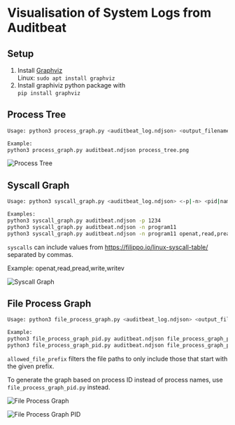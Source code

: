 # Visualisation of System Logs from Auditbeat

## Setup

1. Install [Graphviz](https://graphviz.org/download/)  
Linux: `sudo apt install graphviz`
2. Install graphiviz python package with  
`pip install graphviz`

## Process Tree

```bash
Usage: python3 process_graph.py <auditbeat_log.ndjson> <output_filename>

Example:
python3 process_graph.py auditbeat.ndjson process_tree.png
```

![Process Tree](./process_tree/process_tree.png)

## Syscall Graph
```bash
Usage: python3 syscall_graph.py <auditbeat_log.ndjson> <-p|-n> <pid|name> [syscalls]

Examples:
python3 syscall_graph.py auditbeat.ndjson -p 1234
python3 syscall_graph.py auditbeat.ndjson -n program11
python3 syscall_graph.py auditbeat.ndjson -n program11 openat,read,pread,write
```

`syscalls` can include values from https://filippo.io/linux-syscall-table/ separated by commas.

Example: openat,read,pread,write,writev

![Syscall Graph](./syscall_graph/syscall_graph.png)

## File Process Graph
```bash
Usage: python3 file_process_graph.py <auditbeat_log.ndjson> <output_filename> [allowed_file_prefix]

Example:
python3 file_process_graph_pid.py auditbeat.ndjson file_process_graph_pid.png
python3 file_process_graph_pid.py auditbeat.ndjson file_process_graph_pid.png /home
```

`allowed_file_prefix` filters the file paths to only include those that start with the given prefix.

To generate the graph based on process ID instead of process names, use `file_process_graph_pid.py` instead.

![File Process Graph](./file_process_graph/file_process_graph.png)

![File Process Graph PID](./file_process_graph/file_process_graph_pid.png)
